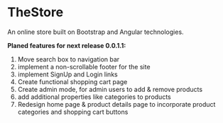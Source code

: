 TheStore
============

An online store built on Bootstrap and Angular technologies. 

<b>Planed features for next release 0.0.1.1:</b><br>
1. Move search box to navigation bar<br>
2. implement a non-scrollable footer for the site<br>
3. implement SignUp and Login links<br>
4. Create functional shopping cart page<br>
5. Create admin mode, for admin users to add & remove products<br>
6. add additional properties like categories to products<br>
7. Redesign home page & product details page to incorporate product categories and shopping cart buttons<br>
